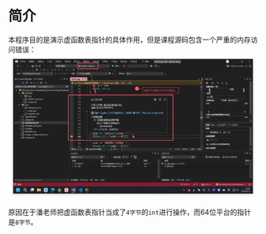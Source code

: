 # 简介

本程序目的是演示虚函数表指针的具体作用，但是课程源码包含一个严重的内存访问错误：
![x64内存访问错误](./README/img/err_x64.png)

原因在于潘老师把虚函数表指针当成了`4字节`的`int`进行操作，而64位平台的指针是`8字节`。
